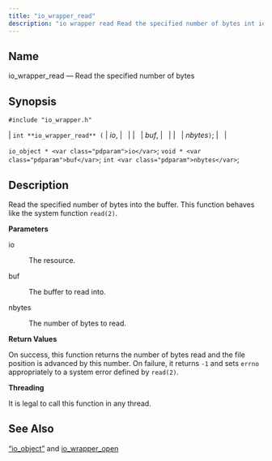 ```yaml
---
title: "io_wrapper_read"
description: "io wrapper read Read the specified number of bytes int io wrapper read io buf nbytes io object io void buf int nbytes Read the specified number of bytes into the buffer This function behaves like the system function read 2 io The resource buf The buffer to read into..."
---
```


<a name="apis.io_wrapper_read"></a> 
## Name

io_wrapper_read — Read the specified number of bytes

## Synopsis

`#include "io_wrapper.h"`

| `int **io_wrapper_read** (` | <var class="pdparam">io</var>, |   |
|   | <var class="pdparam">buf</var>, |   |
|   | <var class="pdparam">nbytes</var>`)`; |   |

`io_object * <var class="pdparam">io</var>`;
`void * <var class="pdparam">buf</var>`;
`int <var class="pdparam">nbytes</var>`;<a name="idp53952800"></a> 
## Description

Read the specified number of bytes into the buffer. This function behaves like the system function `read(2)`.

**<a name="idp53954528"></a> Parameters**

<dl class="variablelist">

<dt>io</dt>

<dd>

The resource.

</dd>

<dt>buf</dt>

<dd>

The buffer to read into.

</dd>

<dt>nbytes</dt>

<dd>

The number of bytes to read.

</dd>

</dl>

**<a name="idp53960896"></a> Return Values**

On success, this function returns the number of bytes read and the file position is advanced by this number. On failure, it returns `-1` and sets `errno` appropriately to a system error defined by `read(2)`.

**<a name="idp53963312"></a> Threading**

It is legal to call this function in any thread.

<a name="idp53964416"></a> 
## See Also

[“io_object”](/momentum/3/3-api/structs-io-object) and [io_wrapper_open](/momentum/3/3-api/apis-io-wrapper-open)